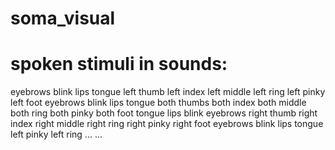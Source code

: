 # soma_visual

# spoken stimuli in sounds:

eyebrows
blink
lips
tongue
left thumb
left index
left middle
left ring
left pinky
left foot
eyebrows
blink
lips
tongue
both thumbs
both index
both middle
both ring
both pinky
both foot
tongue
lips
blink
eyebrows
right thumb
right index
right middle
right ring
right pinky
right foot
eyebrows
blink
lips
tongue
left pinky
left ring
...
...
